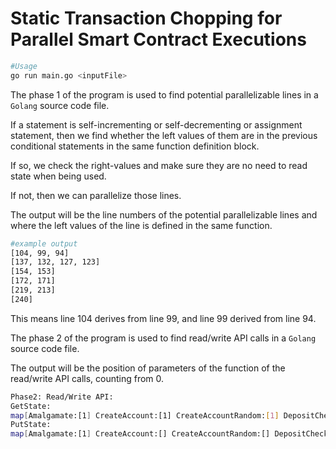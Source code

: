 # Static Transaction Chopping for Parallel Smart Contract Executions

```bash
#Usage
go run main.go <inputFile>
```

The phase 1 of the program is used to find potential parallelizable lines in a `Golang` source code file.

If a statement is self-incrementing or self-decrementing or assignment statement, then we find whether the left 
values of them are in the previous conditional statements in the same function definition block.

If so, we check the right-values and make sure they are no need to read state when being used.

If not, then we can parallelize those lines.

The output will be the line numbers of the potential parallelizable lines and where the left values of the line is defined in the same function.

```bash
#example output
[104, 99, 94]
[137, 132, 127, 123]
[154, 153]
[172, 171]
[219, 213]
[240]

```

This means line 104 derives from line 99, and line 99 derived from line 94.

The phase 2 of the program is used to find read/write API calls in a `Golang` source code file.

The output will be the position of parameters of the function of the read/write API calls, counting from 0.

```bash
Phase2: Read/Write API:
GetState:
map[Amalgamate:[1] CreateAccount:[1] CreateAccountRandom:[1] DepositChecking:[1] Init:[] Invoke:[] Query:[1] SendPayment:[1] TransactSavings:[1] WriteCheck:[1] accountKey:[] errormsg:[] hexdigest:[] loadAccount:[1] main:[] saveAccount:[] systemerror:[]]
PutState:
map[Amalgamate:[1] CreateAccount:[] CreateAccountRandom:[] DepositChecking:[1] Init:[] Invoke:[] Query:[] SendPayment:[1] TransactSavings:[1] WriteCheck:[1] accountKey:[] errormsg:[] hexdigest:[] loadAccount:[] main:[] saveAccount:[1] systemerror:[]]

```